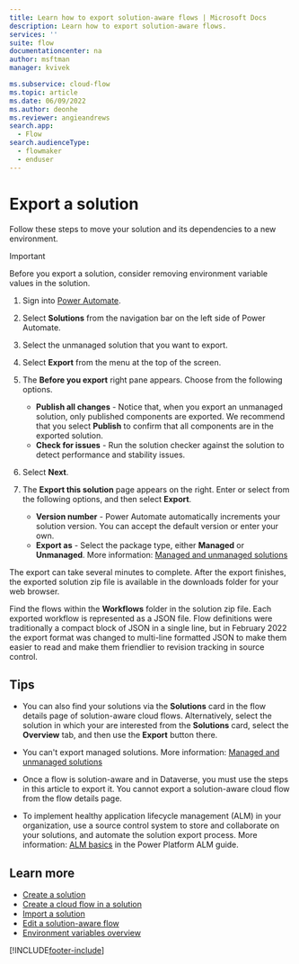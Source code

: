```yaml
---
title: Learn how to export solution-aware flows | Microsoft Docs
description: Learn how to export solution-aware flows.
services: ''
suite: flow
documentationcenter: na
author: msftman
manager: kvivek

ms.subservice: cloud-flow
ms.topic: article
ms.date: 06/09/2022
ms.author: deonhe
ms.reviewer: angieandrews
search.app: 
  - Flow
search.audienceType: 
  - flowmaker
  - enduser
---
```


# Export a solution

Follow these steps to move your solution and its dependencies to a new environment.

>[!IMPORTANT]
>Before you export a solution, consider removing environment variable values in the solution.

1. Sign into [Power Automate](https://make.powerautomate.com).

1. Select **Solutions** from the navigation bar on the left side of Power Automate.

1. Select the unmanaged solution that you want to export.

1. Select **Export** from the menu at the top of the screen.

1. The **Before you export** right pane appears. Choose from the following options.
    - **Publish all changes** - Notice that, when you export an unmanaged solution, only published components are exported. We recommend that you select **Publish** to confirm that all components are in the exported solution.
    - **Check for issues** - Run the solution checker against the solution to detect performance and stability issues.

1. Select **Next**.

1. The **Export this solution** page appears on the right. Enter or select from the following options, and then select **Export**.  
    - **Version number** - Power Automate automatically increments your solution version. You can accept the default version or enter your own.
    - **Export as** - Select the package type, either **Managed** or **Unmanaged**. More information: [Managed and unmanaged solutions](/power-platform/alm/solution-concepts-alm#managed-and-unmanaged-solutions)

The export can take several minutes to complete. After the export finishes, the exported solution zip file is available in the downloads folder for your web browser.

Find the flows within the **Workflows** folder in the solution zip file. Each exported workflow is represented as a JSON file. Flow definitions were traditionally a compact block of JSON in a single line, but in February 2022 the export format was changed to multi-line formatted JSON to make them easier to read and make them friendlier to revision tracking in source control.

## Tips

- You can also find your solutions via the **Solutions** card in the flow details page of solution-aware cloud flows. Alternatively, select the solution in which your are interested from the **Solutions** card, select the **Overview** tab, and then use the **Export** button there.

- You can't export managed solutions. More information: [Managed and unmanaged solutions](/power-platform/alm/solution-concepts-alm#managed-and-unmanaged-solutions)

- Once a flow is solution-aware and in Dataverse, you must use the steps in this article to export it. You cannot export a solution-aware cloud flow from the flow details page.

- To implement healthy application lifecycle management (ALM) in your organization, use a source control system to store and collaborate on your solutions, and automate the solution export process. More information: [ALM basics](/power-platform/alm/basics-alm) in the Power Platform ALM guide.

## Learn more

- [Create a solution](./overview-solution-flows.md)
- [Create a cloud flow in a solution](./create-flow-solution.md)
- [Import a solution](./import-flow-solution.md)
- [Edit a solution-aware flow](./edit-solution-aware-flow.md)
- [Environment variables overview](/powerapps/maker/data-platform/environmentvariables)

[!INCLUDE[footer-include](includes/footer-banner.md)]
